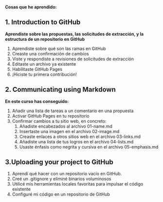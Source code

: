 **Cosas que he aprendido:**

## 1. Introduction to GitHub 

**Aprendiste sobre las propuestas, las solicitudes de extracción, y la estructura de un repositorio en GitHub**

1. Aprendiste sobre qué son las ramas en GitHub 
2. Creaste una confirmación de cambios
3. Viste y respondiste a revisiones de solicitudes de extracción
4. Editaste un archivo ya existente
5. Habilitaste GitHub Pages
6. ¡Hiciste tu primera contribución!

## 2. Communicating using Markdown 

**En este curso has conseguido:**

1. Añadir una lista de tareas a un comentario en una propuesta
2. Activar GitHub Pages en tu repositorio
3. Confirmar cambios a tu sitio web, en concreto:
	1. Añadiste encabezados al archivo 01-name.md
	2. Insertaste una imagen en el archivo 02-image.md
	3. Creaste enlaces a otros sitios web en el archivo 03-links.md
	4. Añadiste una lista de tus logros en el archivo 04-lists.md
	5. Usaste énfasis como negrita y cursiva en el archivo 05-emphasis.md

## 3.Uploading your project to GitHub 

1. Aprendí qué hacer con un repositorio vacío en GitHub.
2. Creé un .gitignore y eliminé binarios voluminosos
3. Utilicé mis herramientas locales favoritas para impulsar el código existente
4. Configuré mi código en un repositorio de GitHub 
